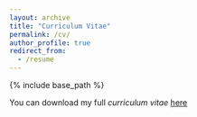 ```yaml
---
layout: archive
title: "Curriculum Vitae"
permalink: /cv/
author_profile: true
redirect_from:
  - /resume
---
```


{% include base_path %}

You can download my full _curriculum vitae_ [here](https://github.com/user-attachments/files/15961006/pandhi_cv_06222024.pdf)
